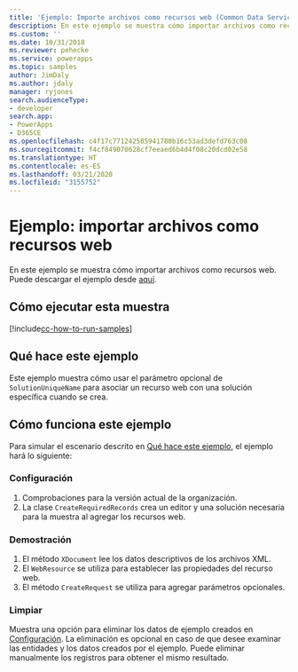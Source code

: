 ```yaml
---
title: 'Ejemplo: Importe archivos como recursos web (Common Data Service) | Microsoft Docs'
description: En este ejemplo se muestra cómo importar archivos como recursos web
ms.custom: ''
ms.date: 10/31/2018
ms.reviewer: pehecke
ms.service: powerapps
ms.topic: samples
author: JimDaly
ms.author: jdaly
manager: ryjones
search.audienceType:
- developer
search.app:
- PowerApps
- D365CE
ms.openlocfilehash: c4f17c771242505941780b16c53ad3defd763c08
ms.sourcegitcommit: f4cf849070628cf7eeaed6b4d4f08c20dcd02e58
ms.translationtype: HT
ms.contentlocale: es-ES
ms.lasthandoff: 03/21/2020
ms.locfileid: "3155752"
---
```

# <a name="sample-import-files-as-web-resources"></a>Ejemplo: importar archivos como recursos web 

En este ejemplo se muestra cómo importar archivos como recursos web. Puede descargar el ejemplo desde [aquí](https://github.com/microsoft/PowerApps-Samples/tree/master/cds/orgsvc/C%23/ImportWebResources).

## <a name="how-to-run-this-sample"></a>Cómo ejecutar esta muestra

[!include[cc-how-to-run-samples](../../includes/cc-how-to-run-samples.md)]

## <a name="what-this-sample-does"></a>Qué hace este ejemplo

Este ejemplo muestra cómo usar el parámetro opcional de `SolutionUniqueName` para asociar un recurso web con una solución específica cuando se crea.

## <a name="how-this-sample-works"></a>Cómo funciona este ejemplo

Para simular el escenario descrito en [Qué hace este ejemplo](#what-this-sample-does), el ejemplo hará lo siguiente:

### <a name="setup"></a>Configuración

1. Comprobaciones para la versión actual de la organización.
2. La clase `CreateRequiredRecords` crea un editor y una solución necesaria para la muestra al agregar los recursos web.


### <a name="demonstrate"></a>Demostración

1. El método `XDocument` lee los datos descriptivos de los archivos XML. 
1. El `WebResource` se utiliza para establecer las propiedades del recurso web.
1. El método `CreateRequest` se utiliza para agregar parámetros opcionales.

### <a name="clean-up"></a>Limpiar

Muestra una opción para eliminar los datos de ejemplo creados en [Configuración](#setup). La eliminación es opcional en caso de que desee examinar las entidades y los datos creados por el ejemplo. Puede eliminar manualmente los registros para obtener el mismo resultado.

